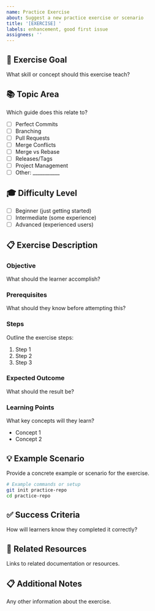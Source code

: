 ```yaml
---
name: Practice Exercise
about: Suggest a new practice exercise or scenario
title: '[EXERCISE] '
labels: enhancement, good first issue
assignees: ''
---
```


## 🎯 Exercise Goal
What skill or concept should this exercise teach?

## 📚 Topic Area
Which guide does this relate to?
- [ ] Perfect Commits
- [ ] Branching
- [ ] Pull Requests
- [ ] Merge Conflicts
- [ ] Merge vs Rebase
- [ ] Releases/Tags
- [ ] Project Management
- [ ] Other: ___________

## 🎓 Difficulty Level
- [ ] Beginner (just getting started)
- [ ] Intermediate (some experience)
- [ ] Advanced (experienced users)

## 📋 Exercise Description

### Objective
What should the learner accomplish?

### Prerequisites
What should they know before attempting this?

### Steps
Outline the exercise steps:
1. Step 1
2. Step 2
3. Step 3

### Expected Outcome
What should the result be?

### Learning Points
What key concepts will they learn?
- Concept 1
- Concept 2

## 💡 Example Scenario
Provide a concrete example or scenario for the exercise.

```bash
# Example commands or setup
git init practice-repo
cd practice-repo
```

## ✅ Success Criteria
How will learners know they completed it correctly?

## 🔗 Related Resources
Links to related documentation or resources.

## 📋 Additional Notes
Any other information about the exercise.
